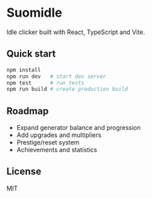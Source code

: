 # Suomidle

Idle clicker built with React, TypeScript and Vite.

## Quick start

```bash
npm install
npm run dev   # start dev server
npm test      # run tests
npm run build # create production build
```

## Roadmap

- Expand generator balance and progression
- Add upgrades and multipliers
- Prestige/reset system
- Achievements and statistics

## License

MIT
